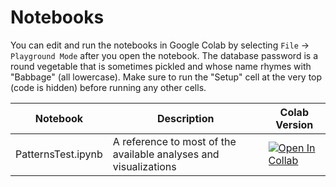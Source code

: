 # Notebooks
 
You can edit and run the notebooks in Google Colab by selecting `File` -> `Playground Mode` after you open the notebook. The database password is a round vegetable that is sometimes pickled and whose name rhymes with "Babbage" (all lowercase). Make sure to run the "Setup" cell at the very top (code is hidden) before running any other cells.

| Notebook      | Description | Colab Version |
| ----------- | ----------- | ----------- |
| PatternsTest.ipynb | A reference to most of the available analyses and visualizations | [![Open In Collab](https://colab.research.google.com/assets/colab-badge.svg)](https://colab.research.google.com/drive/19cPt-01VljJIFgsKysdIsrcUk2ASTtP6?usp=sharing)|
